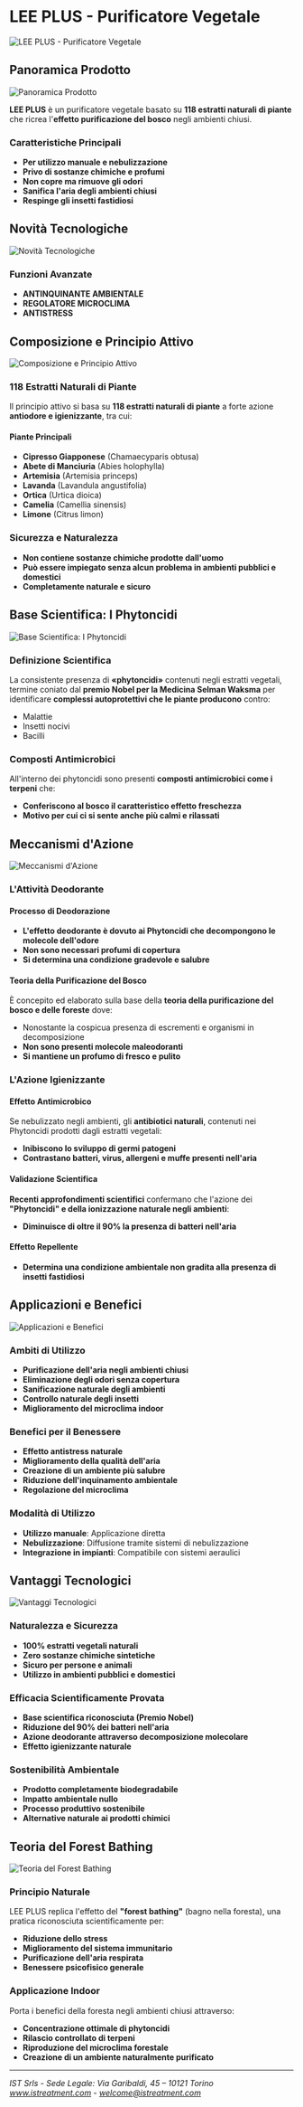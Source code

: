 # LEE PLUS - Purificatore Vegetale

![LEE PLUS - Purificatore Vegetale](/img/docs/lee-plus/page1_img1.jpeg)


## Panoramica Prodotto

![Panoramica Prodotto](/img/docs/lee-plus/page1_img2.jpeg)


**LEE PLUS** è un purificatore vegetale basato su **118 estratti naturali di piante** che ricrea l'**effetto purificazione del bosco** negli ambienti chiusi.

### Caratteristiche Principali
- **Per utilizzo manuale e nebulizzazione**
- **Privo di sostanze chimiche e profumi**
- **Non copre ma rimuove gli odori**
- **Sanifica l'aria degli ambienti chiusi**
- **Respinge gli insetti fastidiosi**

## Novità Tecnologiche

![Novità Tecnologiche](/img/docs/lee-plus/page1_img3.jpeg)


### Funzioni Avanzate
- **ANTINQUINANTE AMBIENTALE**
- **REGOLATORE MICROCLIMA**
- **ANTISTRESS**

## Composizione e Principio Attivo

![Composizione e Principio Attivo](/img/docs/lee-plus/page1_img4.jpeg)


### 118 Estratti Naturali di Piante
Il principio attivo si basa su **118 estratti naturali di piante** a forte azione **antiodore e igienizzante**, tra cui:

#### Piante Principali
- **Cipresso Giapponese** (Chamaecyparis obtusa)
- **Abete di Manciuria** (Abies holophylla)
- **Artemisia** (Artemisia princeps)
- **Lavanda** (Lavandula angustifolia)
- **Ortica** (Urtica dioica)
- **Camelia** (Camellia sinensis)
- **Limone** (Citrus limon)

### Sicurezza e Naturalezza
- **Non contiene sostanze chimiche prodotte dall'uomo**
- **Può essere impiegato senza alcun problema in ambienti pubblici e domestici**
- **Completamente naturale e sicuro**

## Base Scientifica: I Phytoncidi

![Base Scientifica: I Phytoncidi](/img/docs/lee-plus/page1_img5.jpeg)


### Definizione Scientifica
La consistente presenza di **«phytoncidi»** contenuti negli estratti vegetali, termine coniato dal **premio Nobel per la Medicina Selman Waksma** per identificare **complessi autoprotettivi che le piante producono** contro:
- Malattie
- Insetti nocivi
- Bacilli

### Composti Antimicrobici
All'interno dei phytoncidi sono presenti **composti antimicrobici come i terpeni** che:
- **Conferiscono al bosco il caratteristico effetto freschezza**
- **Motivo per cui ci si sente anche più calmi e rilassati**

## Meccanismi d'Azione

![Meccanismi d'Azione](/img/docs/lee-plus/page1_img6.jpeg)


### L'Attività Deodorante

#### Processo di Deodorazione
- **L'effetto deodorante è dovuto ai Phytoncidi che decompongono le molecole dell'odore**
- **Non sono necessari profumi di copertura**
- **Si determina una condizione gradevole e salubre**

#### Teoria della Purificazione del Bosco
È concepito ed elaborato sulla base della **teoria della purificazione del bosco e delle foreste** dove:
- Nonostante la cospicua presenza di escrementi e organismi in decomposizione
- **Non sono presenti molecole maleodoranti**
- **Si mantiene un profumo di fresco e pulito**

### L'Azione Igienizzante

#### Effetto Antimicrobico
Se nebulizzato negli ambienti, gli **antibiotici naturali**, contenuti nei Phytoncidi prodotti dagli estratti vegetali:
- **Inibiscono lo sviluppo di germi patogeni**
- **Contrastano batteri, virus, allergeni e muffe presenti nell'aria**

#### Validazione Scientifica
**Recenti approfondimenti scientifici** confermano che l'azione dei **"Phytoncidi" e della ionizzazione naturale negli ambienti**:
- **Diminuisce di oltre il 90% la presenza di batteri nell'aria**

#### Effetto Repellente
- **Determina una condizione ambientale non gradita alla presenza di insetti fastidiosi**

## Applicazioni e Benefici

![Applicazioni e Benefici](/img/docs/lee-plus/page1_img7.jpeg)


### Ambiti di Utilizzo
- **Purificazione dell'aria negli ambienti chiusi**
- **Eliminazione degli odori senza copertura**
- **Sanificazione naturale degli ambienti**
- **Controllo naturale degli insetti**
- **Miglioramento del microclima indoor**

### Benefici per il Benessere
- **Effetto antistress naturale**
- **Miglioramento della qualità dell'aria**
- **Creazione di un ambiente più salubre**
- **Riduzione dell'inquinamento ambientale**
- **Regolazione del microclima**

### Modalità di Utilizzo
- **Utilizzo manuale**: Applicazione diretta
- **Nebulizzazione**: Diffusione tramite sistemi di nebulizzazione
- **Integrazione in impianti**: Compatibile con sistemi aeraulici

## Vantaggi Tecnologici

![Vantaggi Tecnologici](/img/docs/lee-plus/page2_img1.jpeg)


### Naturalezza e Sicurezza
- **100% estratti vegetali naturali**
- **Zero sostanze chimiche sintetiche**
- **Sicuro per persone e animali**
- **Utilizzo in ambienti pubblici e domestici**

### Efficacia Scientificamente Provata
- **Base scientifica riconosciuta (Premio Nobel)**
- **Riduzione del 90% dei batteri nell'aria**
- **Azione deodorante attraverso decomposizione molecolare**
- **Effetto igienizzante naturale**

### Sostenibilità Ambientale
- **Prodotto completamente biodegradabile**
- **Impatto ambientale nullo**
- **Processo produttivo sostenibile**
- **Alternative naturale ai prodotti chimici**

## Teoria del Forest Bathing

![Teoria del Forest Bathing](/img/docs/lee-plus/page2_img2.jpeg)


### Principio Naturale
LEE PLUS replica l'effetto del **"forest bathing"** (bagno nella foresta), una pratica riconosciuta scientificamente per:
- **Riduzione dello stress**
- **Miglioramento del sistema immunitario**
- **Purificazione dell'aria respirata**
- **Benessere psicofisico generale**

### Applicazione Indoor
Porta i benefici della foresta negli ambienti chiusi attraverso:
- **Concentrazione ottimale di phytoncidi**
- **Rilascio controllato di terpeni**
- **Riproduzione del microclima forestale**
- **Creazione di un ambiente naturalmente purificato**

---
*IST Srls - Sede Legale: Via Garibaldi, 45 – 10121 Torino*  
*www.istreatment.com - welcome@istreatment.com*
